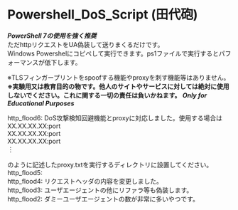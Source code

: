 # Powershell_DoS_Script (田代砲)
***PowerShell 7の使用を強く推奨***  
ただhttpリクエストをUA偽装して送りまくるだけです。  
Windows Powershelにコピペして実行できます。ps1ファイルで実行するとパフォーマンスが低下します。  
  
※TLSフィンガープリントをspoofする機能やproxyを刺す機能等はありません。  
**※実験用又は教育目的の物です。他人のサイトやサービスに対しては絶対に使用しないでください。これに関する一切の責任は負いかねます。**
***Only for Educational Purposes***

http_flood6: DoS攻撃検知回避機能とproxyに対応しました。使用する場合は  
XX.XX.XX.XX:port  
XX.XX.XX.XX:port  
XX.XX.XX.XX:port  
       ︙  
  
のように記述したproxy.txtを実行するディレクトリに設置してください。  
http_flood5:   
http_flood4: リクエストヘッダの内容を変更しました。  
http_flood3: ユーザエージェントの他にリファラ等も偽装します。  
http_flood2: ダミーユーザエージェントの数が非常に多いやつです。
